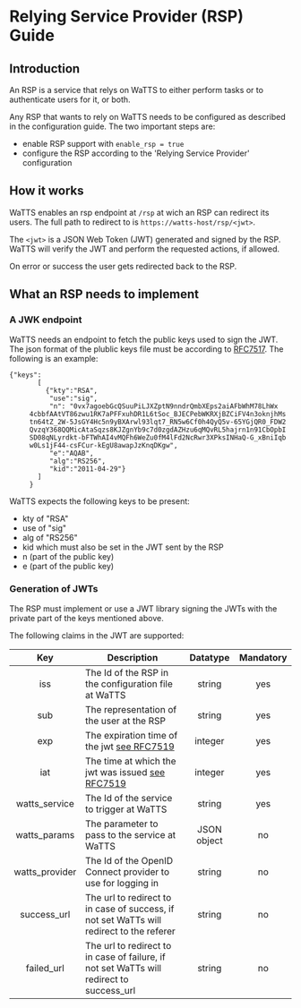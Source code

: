 # Relying Service Provider (RSP) Guide
## Introduction
An RSP is a service that relys on WaTTS to either perform tasks or to authenticate users
for it, or both.

Any RSP that wants to rely on WaTTS needs to be configured as described in the configuration guide.
The two important steps are:
- enable RSP support with `enable_rsp = true`
- configure the RSP according to the 'Relying Service Provider' configuration

## How it works
WaTTS enables an rsp endpoint at `/rsp` at wich an RSP can redirect its users.
The full path to redirect to is `https://watts-host/rsp/<jwt>`.

The `<jwt>` is a JSON Web Token (JWT) generated and signed by the RSP.
WaTTS will verify the JWT and perform the requested actions, if allowed.

On error or success the user gets redirected back to the RSP.


## What an RSP needs to implement
### A JWK endpoint
WaTTS needs an endpoint to fetch the public keys used to sign the JWT.
The json format of the plublic keys file must be according to
[RFC7517](https://tools.ietf.org/html/rfc7517). The following is an example:
```
{"keys":
       [
         {"kty":"RSA",
          "use":"sig",
          "n": "0vx7agoebGcQSuuPiLJXZptN9nndrQmbXEps2aiAFbWhM78LhWx
     4cbbfAAtVT86zwu1RK7aPFFxuhDR1L6tSoc_BJECPebWKRXjBZCiFV4n3oknjhMs
     tn64tZ_2W-5JsGY4Hc5n9yBXArwl93lqt7_RN5w6Cf0h4QyQ5v-65YGjQR0_FDW2
     QvzqY368QQMicAtaSqzs8KJZgnYb9c7d0zgdAZHzu6qMQvRL5hajrn1n91CbOpbI
     SD08qNLyrdkt-bFTWhAI4vMQFh6WeZu0fM4lFd2NcRwr3XPksINHaQ-G_xBniIqb
     w0Ls1jF44-csFCur-kEgU8awapJzKnqDKgw",
          "e":"AQAB",
          "alg":"RS256",
          "kid":"2011-04-29"}
       ]
     }
```
WaTTS expects the following keys to be present:
 - kty of "RSA"
 - use of "sig"
 - alg of "RS256"
 - kid which must also be set in the JWT sent by the RSP
 - n (part of the public key)
 - e (part of the public key)

### Generation of JWTs
The RSP must implement or use a JWT library signing the JWTs with the private part of the keys
mentioned above.

The following claims in the JWT are supported:

| Key | Description | Datatype | Mandatory |
| :---: | --- | :---: | :---: |
| iss | The Id of the RSP in the configuration file at WaTTS | string | yes |
| sub | The representation of the user at the RSP | string | yes |
| exp | The expiration time of the jwt [see RFC7519](https://tools.ietf.org/html/rfc7519#section-4.1.4) | integer | yes |
| iat | The time at which the jwt was issued [see RFC7519](https://tools.ietf.org/html/rfc7519#section-4.1.6) | integer | yes |
| watts_service | The Id of the service to trigger at WaTTS | string | yes |
| watts_params | The parameter to pass to the service at WaTTS | JSON object | no |
| watts_provider | The Id of the OpenID Connect provider to use for logging in | string | no |
| success_url | The url to redirect to in case of success, if not set WaTTs will redirect to the referer | string | no |
| failed_url | The url to redirect to in case of failure, if not set WaTTs will redirect to success_url | string | no |
